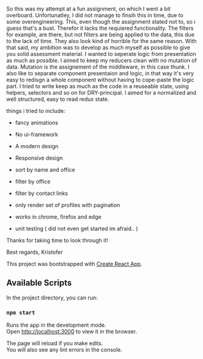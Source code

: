 So this was my attempt at a fun assignment, on which I went a bit overboard. Unfortunatley, I did not manage to finsih this in time, due to some overengineering. This, even though the assignment stated not to, so i guess that's a bust. Therefor it lacks the requiered functionality. The filters for example, are there, but not filters are being applied to the data, this due to the lack of time. They also look kind of horrible for the same reason. 
With that said, my ambition was to develop as much myself as possible to give you solid assessment material. I wanted to seperate logic from presentation as much as possible.
I aimed to keep my reducers clean with no mutation of data. Mutation is the assignement of the middleware, in this case thunk. 
I also like to separate component presentaion and logic, in that way it's very easy to redisgn a whole component without having to cope-paste the logic part. 
I tried to write keep as much as the code in a reuseable state, using helpers, selectors and so on for DRY-principal.
I aimed for a normalized and well structured, easy to read redux state. 

things i tried to include:
 - fancy animations
 - No ui-framework
 - A modern design
 - Responsive design
 
 - sort by name and office
 - filter by office
 - filter by contact links
 - only render set of profiles with pagination
 
 - works in chrome, firefox and edge
 - unit testing ( did not even get started im afraid.. )

Thanks for taking time to look through it! 


Best regards, 
Kristofer

This project was bootstrapped with [Create React App](https://github.com/facebook/create-react-app).

## Available Scripts

In the project directory, you can run:

### `npm start`

Runs the app in the development mode.<br />
Open [http://localhost:3000](http://localhost:3000) to view it in the browser.

The page will reload if you make edits.<br />
You will also see any lint errors in the console.
